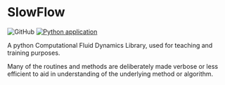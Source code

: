 # SlowFlow
![GitHub](https://img.shields.io/github/license/bevanwsjones/SlowFlow)
[![Python application](https://github.com/bevanwsjones/SlowFlow/actions/workflows/python-app.yml/badge.svg)](https://github.com/bevanwsjones/SlowFlow/actions/workflows/python-app.yml)

A python Computational Fluid Dynamics Library, used for teaching and training purposes.  

Many of the routines and methods are deliberately made verbose or less efficient to aid in understanding of the 
underlying method or algorithm.

